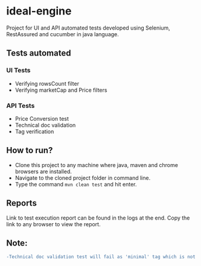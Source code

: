 # ideal-engine
Project for UI and API automated tests developed using Selenium, RestAssured and cucumber in java language.

## Tests automated
### UI Tests
* Verifying rowsCount filter 
* Verifying marketCap and Price filters
### API Tests
* Price Conversion test
* Technical doc validation
* Tag verification


## How to run?
* Clone this project to any machine where java, maven and chrome browsers are installed.
* Navigate to the cloned project folder in command line.
* Type the command ``` mvn clean test ``` and hit enter.

## Reports
Link to test execution report can be found in the logs at the end. Copy the link to any browser to view the report.

## <span color="red">Note</span>:
```diff 
-Technical doc validation test will fail as 'minimal' tag which is not present in the response.
```
